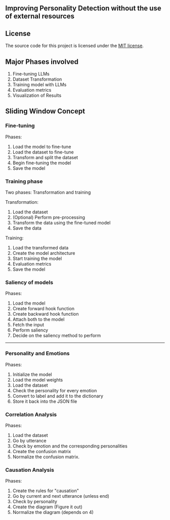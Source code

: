 
## Improving Personality Detection without the use of external resources

## License
The source code for this project is licensed under the [MIT license](LICENSE.md).

## Major Phases involved

1. Fine-tuning LLMs
2. Dataset Transformation
3. Training model with LLMs
4. Evaluation metrics
5. Visualization of Results

## Sliding Window Concept

### Fine-tuning

Phases:

1. Load the model to fine-tune
2. Load the dataset to fine-tune
3. Transform and split the dataset
4. Begin fine-tuning the model
5. Save the model

### Training phase

Two phases: Transformation and training

Transformation:

1. Load the dataset
2. (Optional) Perform pre-processing
3. Transform the data using the fine-tuned model
4. Save the data

Training:

1. Load the transformed data
2. Create the model architecture
3. Start training the model
4. Evaluation metrics
5. Save the model

### Saliency of models

Phases:

1. Load the model
2. Create forward hook function
3. Create backward hook function
4. Attach both to the model
5. Fetch the input
6. Perform saliency
7. Decide on the saliency method to perform

---

### Personality and Emotions

Phases:

1. Initialize the model
2. Load the model weights
3. Load the dataset
4. Check the personality for every emotion
5. Convert to label and add it to the dictionary
6. Store it back into the JSON file

### Correlation Analysis

Phases:

1. Load the dataset
2. Go by utterance
3. Check by emotion and the corresponding personalities
4. Create the confusion matrix
5. Normalize the confusion matrix.

### Causation Analysis

Phases:

1. Create the rules for "causation"
2. Go by current and next utterance (unless end)
3. Check by personality
4. Create the diagram (Figure it out)
5. Normalize the diagram (depends on 4)
